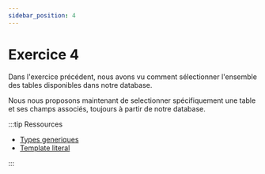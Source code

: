 ```yaml
---
sidebar_position: 4
---
```


# Exercice 4

Dans l'exercice précédent, nous avons vu comment sélectionner l'ensemble des tables disponibles dans notre database.

Nous nous proposons maintenant de selectionner spécifiquement une table et ses champs associés, toujours à partir de notre database.

:::tip Ressources

- [Types generiques](../typescript/generic.md)
- [Template literal](../typescript/template_literal.md)

:::
